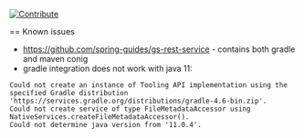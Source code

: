 [![Contribute](https://che.openshift.io/factory/resources/factory-contribute.svg)](https://che.openshift.io/f?url=https://raw.githubusercontent.com/ibuziuk/my-che-devfiles/master/spring-rest-guide/devfile.yaml)

== Known issues

- https://github.com/spring-guides/gs-rest-service - contains both gradle and maven conig
- gradle integration does not work with java 11:

````
Could not create an instance of Tooling API implementation using the specified Gradle distribution 'https://services.gradle.org/distributions/gradle-4.6-bin.zip'.
Could not create service of type FileMetadataAccessor using NativeServices.createFileMetadataAccessor().
Could not determine java version from '11.0.4'.
````
